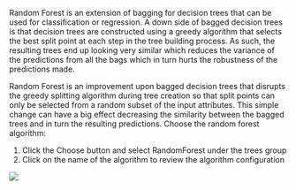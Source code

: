 Random Forest is an extension of bagging for decision trees that can be used for classification
or regression. A down side of bagged decision trees is that decision trees are constructed using
a greedy algorithm that selects the best split point at each step in the tree building process. As
such, the resulting trees end up looking very similar which reduces the variance of the predictions
from all the bags which in turn hurts the robustness of the predictions made.

Random Forest is an improvement upon bagged decision trees that disrupts the greedy
splitting algorithm during tree creation so that split points can only be selected from a random
subset of the input attributes. This simple change can have a big effect decreasing the similarity
between the bagged trees and in turn the resulting predictions. Choose the random forest
algorithm:

1. Click the Choose button and select RandomForest under the trees group
2. Click on the name of the algorithm to review the algorithm configuration

![](https://github.com/fenago/katacoda-scenarios/raw/master/machine-learning-mastery-weka/machine-learning-mastery-weka-chapter-19/steps/images/103.png)

